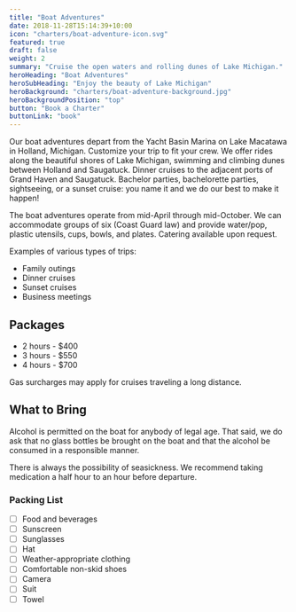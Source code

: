 ```yaml
---
title: "Boat Adventures"
date: 2018-11-28T15:14:39+10:00
icon: "charters/boat-adventure-icon.svg"
featured: true
draft: false
weight: 2
summary: "Cruise the open waters and rolling dunes of Lake Michigan."
heroHeading: "Boat Adventures"
heroSubHeading: "Enjoy the beauty of Lake Michigan"
heroBackground: "charters/boat-adventure-background.jpg"
heroBackgroundPosition: "top"
button: "Book a Charter"
buttonLink: "book"
---
```


Our boat adventures depart from the Yacht Basin Marina on Lake Macatawa in Holland, Michigan. Customize your trip to fit your crew. We offer rides along the beautiful shores of Lake Michigan, swimming and climbing dunes between Holland and Saugatuck. Dinner cruises to the adjacent ports of Grand Haven and Saugatuck. Bachelor parties, bachelorette parties, sightseeing, or a sunset cruise: you name it and we do our best to make it happen!

The boat adventures operate from mid-April through mid-October. We can accommodate groups of six (Coast Guard law) and provide water/pop, plastic utensils, cups, bowls, and plates. Catering available upon request.

Examples of various types of trips:

- Family outings
- Dinner cruises
- Sunset cruises
- Business meetings

## Packages

- 2 hours - $400
- 3 hours - $550
- 4 hours - $700

Gas surcharges may apply for cruises traveling a long distance.

## What to Bring

Alcohol is permitted on the boat for anybody of legal age. That said, we do ask that no glass bottles be brought on the boat and that the alcohol be consumed in a responsible manner.

There is always the possibility of seasickness. We recommend taking medication a half hour to an hour before departure.

### Packing List

- [ ] Food and beverages
- [ ] Sunscreen
- [ ] Sunglasses
- [ ] Hat
- [ ] Weather-appropriate clothing
- [ ] Comfortable non-skid shoes
- [ ] Camera
- [ ] Suit
- [ ] Towel

